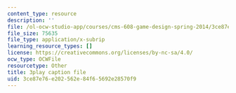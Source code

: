 ```yaml
---
content_type: resource
description: ''
file: /ol-ocw-studio-app/courses/cms-608-game-design-spring-2014/3ce87e76e202562e84f65692e28570f9_1506660.vtt
file_size: 75635
file_type: application/x-subrip
learning_resource_types: []
license: https://creativecommons.org/licenses/by-nc-sa/4.0/
ocw_type: OCWFile
resourcetype: Other
title: 3play caption file
uid: 3ce87e76-e202-562e-84f6-5692e28570f9
---
```

